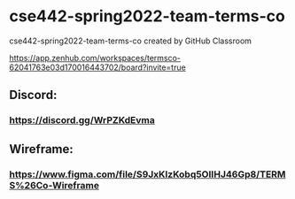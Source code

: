 # cse442-spring2022-team-terms-co
cse442-spring2022-team-terms-co created by GitHub Classroom


https://app.zenhub.com/workspaces/termsco-62041763e03d170016443702/board?invite=true 

## Discord:
### https://discord.gg/WrPZKdEvma 


## Wireframe:
### https://www.figma.com/file/S9JxKlzKobq5OIIHJ46Gp8/TERMS%26Co-Wireframe
